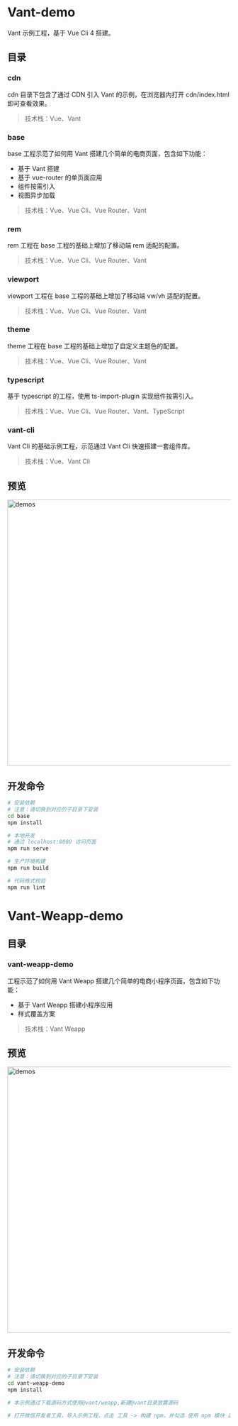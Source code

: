 # Vant-demo

Vant 示例工程，基于 Vue Cli 4 搭建。

## 目录

### cdn

cdn 目录下包含了通过 CDN 引入 Vant 的示例，在浏览器内打开 cdn/index.html 即可查看效果。

> 技术栈：Vue、Vant

### base

base 工程示范了如何用 Vant 搭建几个简单的电商页面，包含如下功能：

- 基于 Vant 搭建
- 基于 vue-router 的单页面应用
- 组件按需引入
- 视图异步加载

> 技术栈：Vue、Vue Cli、Vue Router、Vant

### rem

rem 工程在 base 工程的基础上增加了移动端 rem 适配的配置。

> 技术栈：Vue、Vue Cli、Vue Router、Vant

### viewport

viewport 工程在 base 工程的基础上增加了移动端 vw/vh 适配的配置。

> 技术栈：Vue、Vue Cli、Vue Router、Vant

### theme

theme 工程在 base 工程的基础上增加了自定义主题色的配置。

> 技术栈：Vue、Vue Cli、Vue Router、Vant

### typescript

基于 typescript 的工程，使用 ts-import-plugin 实现组件按需引入。

> 技术栈：Vue、Vue Cli、Vue Router、Vant、TypeScript

### vant-cli

Vant Cli 的基础示例工程，示范通过 Vant Cli 快速搭建一套组件库。

> 技术栈：Vue、Vant Cli


## 预览

<img src="https://img.yzcdn.cn/public_files/2017/11/16/4b7eb956ba7d30d374a2310124bdb5fe.png" alt="demos" width="600" />

## 开发命令

``` bash
# 安装依赖
# 注意：请切换到对应的子目录下安装
cd base
npm install

# 本地开发
# 通过 localhost:8080 访问页面
npm run serve

# 生产环境构建
npm run build

# 代码格式校验
npm run lint
```

# Vant-Weapp-demo

## 目录

### vant-weapp-demo

工程示范了如何用 Vant Weapp 搭建几个简单的电商小程序页面，包含如下功能：

- 基于 Vant Weapp 搭建小程序应用
- 样式覆盖方案

> 技术栈：Vant Weapp

## 预览

<img src="https://img.yzcdn.cn/public_files/2017/11/16/4b7eb956ba7d30d374a2310124bdb5fe.png" alt="demos" width="600" />

## 开发命令

``` bash
# 安装依赖
# 注意：请切换到对应的子目录下安装
cd vant-weapp-demo
npm install

# 本示例通过下载源码方式使用@vant/weapp,新建@vant目录放置源码

# 打开微信开发者工具，导入示例工程，点击 工具 -> 构建 npm，并勾选 使用 npm 模块 选项即可

```